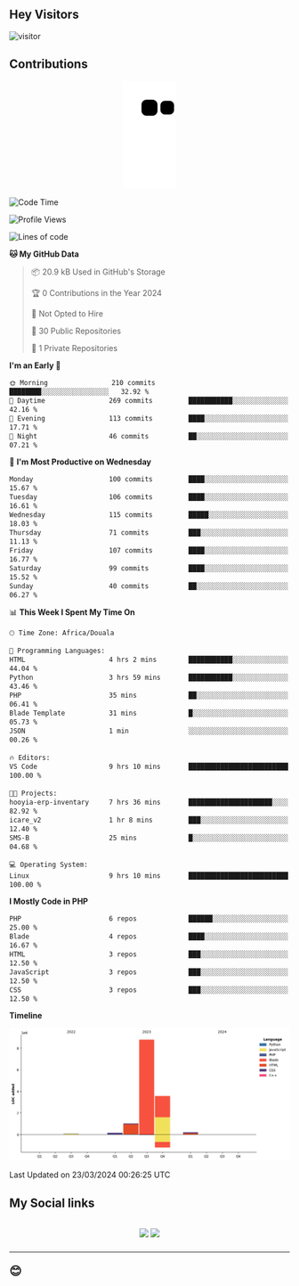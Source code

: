 ## Hey Visitors
![visitor](https://profile-counter.glitch.me/Fotsingboris/count.svg)

## Contributions
<p align="center">
  <img src="https://raw.githubusercontent.com/Fotsingboris/Fotsingboris/output/github-contribution-grid-snake.svg" />
</p>

<!--START_SECTION:waka-->
![Code Time](http://img.shields.io/badge/Code%20Time-885%20hrs%2051%20mins-blue)

![Profile Views](http://img.shields.io/badge/Profile%20Views-0-blue)

![Lines of code](https://img.shields.io/badge/From%20Hello%20World%20I%27ve%20Written-13.8%20million%20lines%20of%20code-blue)

**🐱 My GitHub Data** 

> 📦 20.9 kB Used in GitHub's Storage 
 > 
> 🏆 0 Contributions in the Year 2024
 > 
> 🚫 Not Opted to Hire
 > 
> 📜 30 Public Repositories 
 > 
> 🔑 1 Private Repositories 
 > 
**I'm an Early 🐤** 

```text
🌞 Morning                210 commits         ████████░░░░░░░░░░░░░░░░░   32.92 % 
🌆 Daytime                269 commits         ███████████░░░░░░░░░░░░░░   42.16 % 
🌃 Evening                113 commits         ████░░░░░░░░░░░░░░░░░░░░░   17.71 % 
🌙 Night                  46 commits          ██░░░░░░░░░░░░░░░░░░░░░░░   07.21 % 
```
📅 **I'm Most Productive on Wednesday** 

```text
Monday                   100 commits         ████░░░░░░░░░░░░░░░░░░░░░   15.67 % 
Tuesday                  106 commits         ████░░░░░░░░░░░░░░░░░░░░░   16.61 % 
Wednesday                115 commits         █████░░░░░░░░░░░░░░░░░░░░   18.03 % 
Thursday                 71 commits          ███░░░░░░░░░░░░░░░░░░░░░░   11.13 % 
Friday                   107 commits         ████░░░░░░░░░░░░░░░░░░░░░   16.77 % 
Saturday                 99 commits          ████░░░░░░░░░░░░░░░░░░░░░   15.52 % 
Sunday                   40 commits          ██░░░░░░░░░░░░░░░░░░░░░░░   06.27 % 
```


📊 **This Week I Spent My Time On** 

```text
🕑︎ Time Zone: Africa/Douala

💬 Programming Languages: 
HTML                     4 hrs 2 mins        ███████████░░░░░░░░░░░░░░   44.04 % 
Python                   3 hrs 59 mins       ███████████░░░░░░░░░░░░░░   43.46 % 
PHP                      35 mins             ██░░░░░░░░░░░░░░░░░░░░░░░   06.41 % 
Blade Template           31 mins             █░░░░░░░░░░░░░░░░░░░░░░░░   05.73 % 
JSON                     1 min               ░░░░░░░░░░░░░░░░░░░░░░░░░   00.26 % 

🔥 Editors: 
VS Code                  9 hrs 10 mins       █████████████████████████   100.00 % 

🐱‍💻 Projects: 
hooyia-erp-inventary     7 hrs 36 mins       █████████████████████░░░░   82.92 % 
icare_v2                 1 hr 8 mins         ███░░░░░░░░░░░░░░░░░░░░░░   12.40 % 
SMS-B                    25 mins             █░░░░░░░░░░░░░░░░░░░░░░░░   04.68 % 

💻 Operating System: 
Linux                    9 hrs 10 mins       █████████████████████████   100.00 % 
```

**I Mostly Code in PHP** 

```text
PHP                      6 repos             ██████░░░░░░░░░░░░░░░░░░░   25.00 % 
Blade                    4 repos             ████░░░░░░░░░░░░░░░░░░░░░   16.67 % 
HTML                     3 repos             ███░░░░░░░░░░░░░░░░░░░░░░   12.50 % 
JavaScript               3 repos             ███░░░░░░░░░░░░░░░░░░░░░░   12.50 % 
CSS                      3 repos             ███░░░░░░░░░░░░░░░░░░░░░░   12.50 % 
```



**Timeline**

![Lines of Code chart](https://raw.githubusercontent.com/Fotsingboris/Fotsingboris/main/assets/bar_graph.png)


 Last Updated on 23/03/2024 00:26:25 UTC
<!--END_SECTION:waka-->

<h2>My Social links <h2>
<p align="center">
   <a href="https://linkedin.com/in/Fotsingboris-Mathieu"><img src="https://img.shields.io/badge/linkedin-%230077B5.svg?style=for-the-badge&logo=linkedin&logoColor=white"></a>
   <a href="https://instagram.com/Fotsingboris"><img src="https://img.shields.io/badge/instagram-%23E4405F.svg?style=for-the-badge&logo=Instagram&logoColor=white"></a>
  </p>
<hr>
😊
